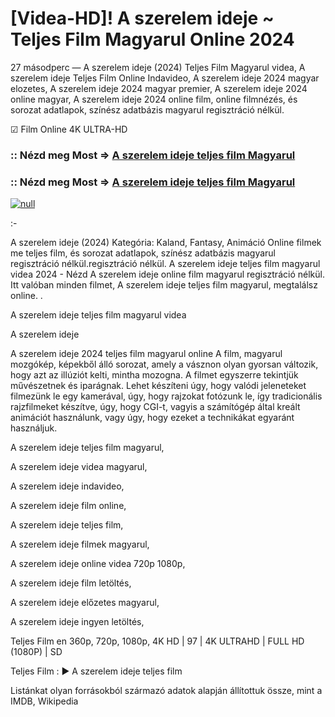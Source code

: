 # [Videa-HD]! A szerelem ideje ~ Teljes Film Magyarul Online 2024

27 másodperc — A szerelem ideje (2024) Teljes Film Magyarul videa, A szerelem ideje Teljes Film Online Indavideo, A szerelem ideje 2024 magyar elozetes, A szerelem ideje 2024 magyar premier, A szerelem ideje 2024 online magyar, A szerelem ideje 2024 online film, online filmnézés, és sorozat adatlapok, színész adatbázis magyarul regisztráció nélkül.

☑ Film Online 4K ULTRA-HD

### :: Nézd meg Most => [A szerelem ideje teljes film Magyarul](https://t.co/QkYvgQGtj8)

### :: Nézd meg Most => [A szerelem ideje teljes film Magyarul](https://t.co/QkYvgQGtj8)

[![null](https://static.wixstatic.com/media/855a25_043b5abeb4ae4d35ac003198e7fe56ed~mv2.gif)](https://t.co/QkYvgQGtj8)

:-

A szerelem ideje (2024) Kategória: Kaland, Fantasy, Animáció Online filmek me teljes film, és sorozat adatlapok, színész adatbázis magyarul regisztráció nélkül.regisztráció nélkül. A szerelem ideje teljes film magyarul videa 2024 - Nézd A szerelem ideje online film magyarul regisztráció nélkül. Itt valóban minden filmet, A szerelem ideje teljes film magyarul, megtalálsz online.
.

A szerelem ideje teljes film magyarul videa

A szerelem ideje

A szerelem ideje 2024 teljes film magyarul online A film, magyarul mozgókép, képekből álló sorozat, amely a vásznon olyan gyorsan változik, hogy azt az illúziót kelti, mintha mozogna. A filmet egyszerre tekintjük művészetnek és iparágnak. Lehet készíteni úgy, hogy valódi jeleneteket filmezünk le egy kamerával, úgy, hogy rajzokat fotózunk le, így tradicionális rajzfilmeket készítve, úgy, hogy CGI-t, vagyis a számítógép által kreált animációt használunk, vagy úgy, hogy ezeket a technikákat egyaránt használjuk.

A szerelem ideje teljes film magyarul,

A szerelem ideje videa magyarul,

A szerelem ideje indavideo,

A szerelem ideje film online,

A szerelem ideje teljes film,

A szerelem ideje filmek magyarul,

A szerelem ideje online videa 720p 1080p,

A szerelem ideje film letöltés,

A szerelem ideje előzetes magyarul,

A szerelem ideje ingyen letöltés,

Teljes Film en 360p, 720p, 1080p, 4K HD | 97 | 4K ULTRAHD | FULL HD (1080P) | SD

Teljes Film : ► A szerelem ideje teljes film

Listánkat olyan forrásokból származó adatok alapján állítottuk össze, mint a IMDB, Wikipedia
